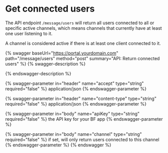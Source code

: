 # Get connected users

The API endpoint `/message/users` will return all users connected to all or specific active channels, which means channels that currently have at least one user listening to it.

A channel is considered active if there is at least one client connected to it.

{% swagger baseUrl="https://portal.yourdomain.com" path="/message/users" method="post" summary="API: Return connected users" %}
{% swagger-description %}

{% endswagger-description %}

{% swagger-parameter in="header" name="accept" type="string" required="false" %}
application/json
{% endswagger-parameter %}

{% swagger-parameter in="header" name="content-type" type="string" required="false" %}
application/json
{% endswagger-parameter %}

{% swagger-parameter in="body" name="apiKey" type="string" required="false" %}
the API key for your BF app
{% endswagger-parameter %}

{% swagger-parameter in="body" name="channel" type="string" required="false" %}
if set, will only return users connected to this channel
{% endswagger-parameter %}
{% endswagger %}
